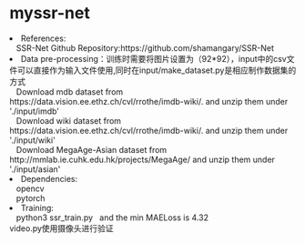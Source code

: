 # myssr-net
<li>References:</li>
   &nbsp;&nbsp;&nbsp;SSR-Net Github Repository:https://github.com/shamangary/SSR-Net<br>
<li>Data pre-processing：训练时需要将图片设置为（92*92），input中的csv文件可以直接作为输入文件使用,同时在input/make_dataset.py是相应制作数据集的方式</li>
   &nbsp;&nbsp;&nbsp;Download mdb dataset from https://data.vision.ee.ethz.ch/cvl/rrothe/imdb-wiki/. and unzip them under './input/imdb'<br>
   &nbsp;&nbsp;&nbsp;Download wiki dataset from https://data.vision.ee.ethz.ch/cvl/rrothe/imdb-wiki/. and unzip them under './input/wiki'<br>
   &nbsp;&nbsp;&nbsp;Download MegaAge-Asian dataset from http://mmlab.ie.cuhk.edu.hk/projects/MegaAge/ and unzip them under './input/asian'<br>
<li>Dependencies:</li>
   &nbsp;&nbsp;&nbsp;opencv<br>
   &nbsp;&nbsp;&nbsp;pytorch<br>
<li>Training:</li>
&nbsp;&nbsp;&nbsp;python3 ssr_train.py&nbsp;&nbsp;&nbsp;and the min MAELoss is 4.32<br>
video.py使用摄像头进行验证


